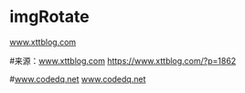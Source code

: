 # imgRotate
www.xttblog.com

#来源：www.xttblog.com
https://www.xttblog.com/?p=1862

#www.codedq.net
www.codedq.net
